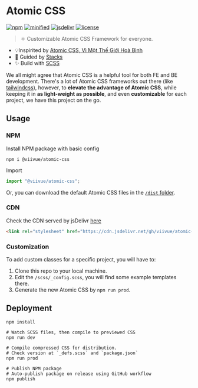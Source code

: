 # Atomic CSS

[![npm](https://badgen.net/npm/v/@viivue/atomic-css)](https://www.npmjs.com/package/@viivue/atomic-css)
[![minified](https://badgen.net/badge/minified/~8KB/cyan)](https://www.jsdelivr.com/package/gh/viivue/atomic-css)
[![jsdelivr](https://data.jsdelivr.com/v1/package/gh/viivue/atomic-css/badge?style=rounded)](https://www.jsdelivr.com/package/gh/viivue/atomic-css)
[![license](https://badgen.net/github/license/viivue/atomic-css/)](https://github.com/viivue/atomic-css/blob/main/LICENSE)

> ⚛️ Customizable Atomic CSS Framework for everyone.

- 💡Inspirited by [Atomic CSS, Vì Một Thế Giới Hoà Bình](https://ehkoo.com/bai-viet/introduction-to-functional-utility-first-atomic-css)
- 👀 Guided by [Stacks](https://stackoverflow.design/product/guidelines/using-stacks/)
- ✨ Build with [SCSS](https://sass-lang.com/)


We all might agree that Atomic CSS is a helpful tool for both FE and BE development. There's a lot of Atomic CSS 
frameworks out there (like [tailwindcss](https://tailwindcss.com/)), however, to **elevate the advantage of Atomic CSS**, while keeping
it in **as light-weight as possible**, and even **customizable** for each project, we have this project on the go.

## Usage

### NPM

Install NPM package with basic config

```shell
npm i @viivue/atomic-css
```

Import

```js
import "@viivue/atomic-css";
```

Or, you can download the default Atomic CSS files in the [`/dist` folder](https://github.com/viivue/atomic-css/tree/main/dist).

### CDN
Check the CDN served by jsDelivr [here](https://www.jsdelivr.com/package/gh/viivue/atomic-css?tab=files&path=dist)

```html
<link rel="stylesheet" href="https://cdn.jsdelivr.net/gh/viivue/atomic-css@1.1.10/dist/atomic.min.css">
```

### Customization

To add custom classes for a specific project, you will have to:

1. Clone this repo to your local machine.
2. Edit the `/scss/_config.scss`, you will find some example templates there.
3. Generate the new Atomic CSS by `npm run prod`.

## Deployment

```shell
npm install

# Watch SCSS files, then compile to previewed CSS
npm run dev

# Compile compressed CSS for distribution.
# Check version at `_defs.scss` and `package.json`
npm run prod

# Publish NPM package
# Auto-publish package on release using GitHub workflow
npm publish
```
